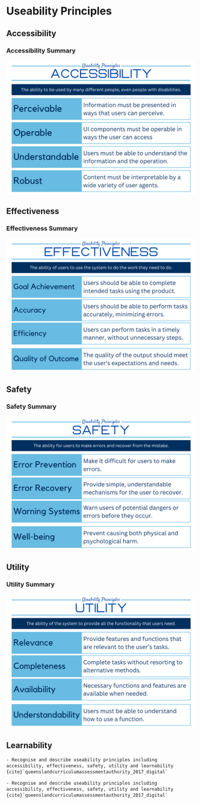 # Useability Principles

## Accessibility

### Accessibility Summary

![accessibility summary poster](assets/accessability.png)

## Effectiveness

### Effectiveness Summary

![effectiveness summary poster](assets/effectiveness.png)

## Safety

### Safety Summary

![safety summary poster](assets/safety.png)

## Utility

### Utility Summary

![utility summary poster](assets/utility.png)


## Learnability


```{admonition} Unit 1 subject matter covered:
- Recognise and describe useability principles including accessibility, effectiveness, safety, utility and learnability
{cite}`queenslandcurriculumassessmentauthority_2017_digital`
```

```{admonition} Unit 2 subject matter covered:
- Recognise and describe useability principles including accessibility, effectiveness, safety, utility and learnability
{cite}`queenslandcurriculumassessmentauthority_2017_digital`
```